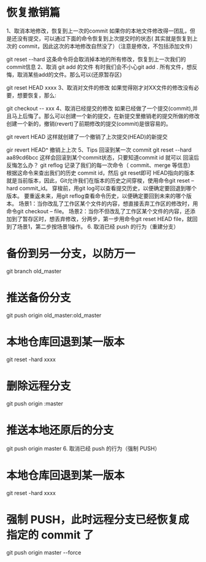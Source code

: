 # 恢复撤销篇

1、取消本地修改，恢复到上一次的commit
如果你的本地文件修改得一团乱，但是还没有提交，可以通过下面的命令恢复到上次提交时的状态( 其实就是恢复到上次的 commit，因此这次的本地修改自然没了）（注意是修改，不包括添加文件）

git reset --hard
这条命令将会取消掉本地的所有修改，恢复到上一次我们的commit信息
2、取消 git add 的文件
有时我们会不小心git add . 所有文件，想反悔，取消某些add的文件。那么可以(还原暂存区)

git reset HEAD xxxx
3、取消对文件的修改
如果觉得刚才对XX文件的修改没有必要，想要恢复，那么:

git checkout -- xxx
4、取消已经提交的修改
如果已经做了一个提交(commit),并且马上后悔了。那么可以创建一个新的提交，在新提交里撤销老的提交所做的修改
创建一个新的，撤销(revert)了前期修改的提交(commit)是很容易的。

git revert HEAD
这样就创建了一个撤销了上次提交(HEAD)的新提交

gir revert HEAD^
撤销上上次
5、Tips
回滚到某一次 commit
git reset --hard aa89cd6bcc
这样会回滚到某个commit状态，只要知道commit id 就可以
回滚后反悔怎么办？
git reflog 记录了我们的每一次命令（ commit、merge 等信息）
根据这命令来查出我们的历史 commit id，然后 git reset即可
HEAD指向的版本就是当前版本，因此，Git允许我们在版本的历史之间穿梭，使用命令git reset –hard commit_id。
穿梭前，用git log可以查看提交历史，以便确定要回退到哪个版本。
要重返未来，用git reflog查看命令历史，以便确定要回到未来的哪个版本。
场景1：当你改乱了工作区某个文件的内容，想直接丢弃工作区的修改时，用命令git checkout – file。
场景2：当你不但改乱了工作区某个文件的内容，还添加到了暂存区时，想丢弃修改，分两步，第一步用命令git reset HEAD file，就回到了场景1，第二步按场景1操作。
6. 取消已经 push 的行为（重建分支）
# 备份到另一分支，以防万一
git branch old_master

# 推送备份分支
git push origin old_master:old_master

# 本地仓库回退到某一版本
git reset -hard xxxx

# 删除远程分支
git push origin :master

# 推送本地还原后的分支
git push origin master
6. 取消已经 push 的行为（强制 PUSH）
# 本地仓库回退到某一版本
git reset -hard xxxx

# 强制 PUSH，此时远程分支已经恢复成指定的 commit 了
git push origin master --force
